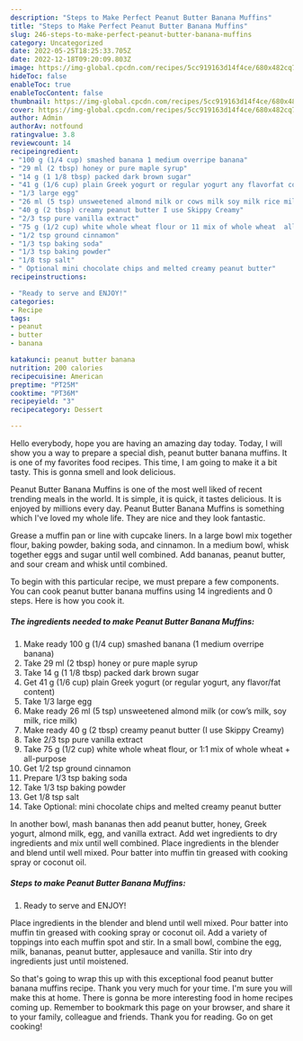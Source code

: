 ```yaml
---
description: "Steps to Make Perfect Peanut Butter Banana Muffins"
title: "Steps to Make Perfect Peanut Butter Banana Muffins"
slug: 246-steps-to-make-perfect-peanut-butter-banana-muffins
category: Uncategorized
date: 2022-05-25T18:25:33.705Z
date: 2022-12-18T09:20:09.803Z
image: https://img-global.cpcdn.com/recipes/5cc919163d14f4ce/680x482cq70/peanut-butter-banana-muffins-recipe-main-photo.jpg
hideToc: false
enableToc: true
enableTocContent: false
thumbnail: https://img-global.cpcdn.com/recipes/5cc919163d14f4ce/680x482cq70/peanut-butter-banana-muffins-recipe-main-photo.jpg
cover: https://img-global.cpcdn.com/recipes/5cc919163d14f4ce/680x482cq70/peanut-butter-banana-muffins-recipe-main-photo.jpg
author: Admin
authorAv: notfound
ratingvalue: 3.8
reviewcount: 14
recipeingredient:
- "100 g (1/4 cup) smashed banana 1 medium overripe banana"
- "29 ml (2 tbsp) honey or pure maple syrup"
- "14 g (1 1/8 tbsp) packed dark brown sugar"
- "41 g (1/6 cup) plain Greek yogurt or regular yogurt any flavorfat content"
- "1/3 large egg"
- "26 ml (5 tsp) unsweetened almond milk or cows milk soy milk rice milk"
- "40 g (2 tbsp) creamy peanut butter I use Skippy Creamy"
- "2/3 tsp pure vanilla extract"
- "75 g (1/2 cup) white whole wheat flour or 11 mix of whole wheat  allpurpose"
- "1/2 tsp ground cinnamon"
- "1/3 tsp baking soda"
- "1/3 tsp baking powder"
- "1/8 tsp salt"
- " Optional mini chocolate chips and melted creamy peanut butter"
recipeinstructions:

- "Ready to serve and ENJOY!"
categories:
- Recipe
tags:
- peanut
- butter
- banana

katakunci: peanut butter banana 
nutrition: 200 calories
recipecuisine: American
preptime: "PT25M"
cooktime: "PT36M"
recipeyield: "3"
recipecategory: Dessert

---
```



Hello everybody, hope you are having an amazing day today. Today, I will show you a way to prepare a special dish, peanut butter banana muffins. It is one of my favorites food recipes. This time, I am going to make it a bit tasty. This is gonna smell and look delicious.

Peanut Butter Banana Muffins is one of the most well liked of recent trending meals in the world. It is simple, it is quick, it tastes delicious. It is enjoyed by millions every day. Peanut Butter Banana Muffins is something which I've loved my whole life. They are nice and they look fantastic.

Grease a muffin pan or line with cupcake liners. In a large bowl mix together flour, baking powder, baking soda, and cinnamon. In a medium bowl, whisk together eggs and sugar until well combined. Add bananas, peanut butter, and sour cream and whisk until combined.


To begin with this particular recipe, we must prepare a few components. You can cook peanut butter banana muffins using 14 ingredients and 0 steps. Here is how you cook it.

<!--inarticleads1-->

##### The ingredients needed to make Peanut Butter Banana Muffins:

1. Make ready 100 g (1/4 cup) smashed banana (1 medium overripe banana)
1. Take 29 ml (2 tbsp) honey or pure maple syrup
1. Take 14 g (1 1/8 tbsp) packed dark brown sugar
1. Get 41 g (1/6 cup) plain Greek yogurt (or regular yogurt, any flavor/fat content)
1. Take 1/3 large egg
1. Make ready 26 ml (5 tsp) unsweetened almond milk (or cow’s milk, soy milk, rice milk)
1. Make ready 40 g (2 tbsp) creamy peanut butter (I use Skippy Creamy)
1. Take 2/3 tsp pure vanilla extract
1. Take 75 g (1/2 cup) white whole wheat flour, or 1:1 mix of whole wheat + all-purpose
1. Get 1/2 tsp ground cinnamon
1. Prepare 1/3 tsp baking soda
1. Take 1/3 tsp baking powder
1. Get 1/8 tsp salt
1. Take  Optional: mini chocolate chips and melted creamy peanut butter


In another bowl, mash bananas then add peanut butter, honey, Greek yogurt, almond milk, egg, and vanilla extract. Add wet ingredients to dry ingredients and mix until well combined. Place ingredients in the blender and blend until well mixed. Pour batter into muffin tin greased with cooking spray or coconut oil. 

<!--inarticleads2-->

##### Steps to make Peanut Butter Banana Muffins:


1. Ready to serve and ENJOY!

Place ingredients in the blender and blend until well mixed. Pour batter into muffin tin greased with cooking spray or coconut oil. Add a variety of toppings into each muffin spot and stir. In a small bowl, combine the egg, milk, bananas, peanut butter, applesauce and vanilla. Stir into dry ingredients just until moistened. 

So that's going to wrap this up with this exceptional food peanut butter banana muffins recipe. Thank you very much for your time. I'm sure you will make this at home. There is gonna be more interesting food in home recipes coming up. Remember to bookmark this page on your browser, and share it to your family, colleague and friends. Thank you for reading. Go on get cooking!
